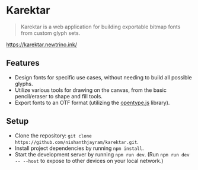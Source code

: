 # Karektar

> Karektar is a web application for building exportable bitmap fonts from custom glyph sets.

https://karektar.newtrino.ink/

## Features
* Design fonts for specific use cases, without needing to build all possible glyphs.
* Utilize various tools for drawing on the canvas, from the basic pencil/eraser to shape and fill tools.
* Export fonts to an OTF format (utilizing the [opentype.js](https://github.com/opentypejs/opentype.js) library).

## Setup
* Clone the repository: `git clone https://github.com/nishanthjayram/karektar.git`.
* Install project dependencies by running `npm install`.
* Start the development server by running `npm run dev`. (Run `npm run dev -- --host` to expose to other devices on your local network.)

